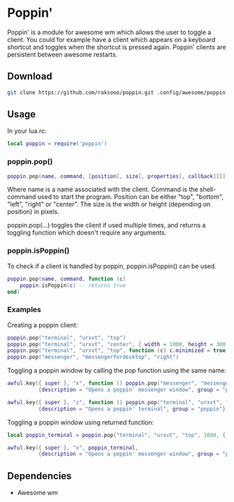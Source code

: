 # Poppin'
Poppin' is a module for awesome wm which allows the user to toggle a client. You could for example have a client which appears on a keyboard shortcut and toggles when the shortcut is pressed again. Poppin' clients are persistent between awesome restarts.

## Download
```sh
git clone https://github.com/raksooo/poppin.git .config/awesome/poppin
```

## Usage
In your lua.rc:
```lua
local poppin = require('poppin')
```

### poppin.pop()
```lua
poppin.pop(name, command, [position[, size[, properties[, callback]]]])
```

Where name is a name associated with the client. Command is the shell-command used to start the program. Position can be either "top", "bottom", "left", "right" or "center". The size is the width or height (depending on position) in pixels.

poppin.pop(...) toggles the client if used multiple times, and returns a toggling function which doesn't require any arguments.

### poppin.isPoppin()
To check if a client is handled by poppin, poppin.isPoppin() can be used.
```lua
poppin.pop(name, command, function (c)
    poppin.isPoppin(c) -- returns true
end)
```

### Examples
Creating a poppin client:
```lua
poppin.pop("terminal", "urxvt", "top")
poppin.pop("terminal", "urxvt", "center", { width = 1000, height = 300 })
poppin.pop("terminal", "urxvt", "top", function (c) c.minimized = true end)
poppin.pop("messenger", "messengerfordesktop", "right")
```

Toggling a poppin window by calling the pop function using the same name:
```lua
awful.key({ super }, "x", function () poppin.pop("messenger", "messengerfordesktop", "right", 1000) end,
          {description = "Opens a poppin' messenger window", group = "poppin"}),

awful.key({ super }, "z", function () poppin.pop("terminal", "urxvt", "center", 1000) end,
          {description = "Opens a poppin' terminal", group = "poppin"}),
```

Toggling a poppin window using returned function:
```lua
local poppin_terminal = poppin.pop("terminal", "urxvt", "top", 1000, { border_width = 5 })

awful.key({ super }, "x", poppin_terminal,
          {description = "Opens a poppin' messenger window", group = "poppin"}),
```

## Dependencies
* Awesome wm

